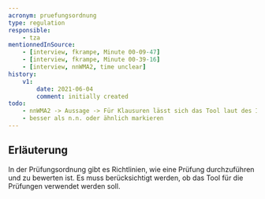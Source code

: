 ```yaml
---
acronym: pruefungsordnung
type: regulation 
responsible:
    - tza
mentionnedInSource: 
    - [interview, fkrampe, Minute 00-09-47]
    - [interview, fkrampe, Minute 00-39-16]
    - [interview, nnWMA2, time unclear]
history:
    v1:
        date: 2021-06-04
        comment: initially created
todo:
    - nnWMA2 -> Aussage -> Für Klausuren lässt sich das Tool laut des Interviewten aus rechtlichen Gründen nicht nutzen
    - besser als n.n. oder ähnlich markieren
---
```


## Erläuterung

In der Prüfungsordnung gibt es Richtlinien, wie eine Prüfung durchzuführen und zu bewerten ist.
Es muss berücksichtigt werden, ob das Tool für die Prüfungen verwendet werden soll. 
